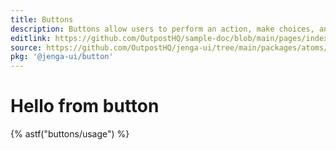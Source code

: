 ```yaml
---
title: Buttons
description: Buttons allow users to perform an action, make choices, and navigate to another page with a single tap. There are multiple styles available that are ideal for guiding users to where they need to move forward in a flow.
editlink: https://github.com/OutpostHQ/sample-doc/blob/main/pages/index.md
source: https://github.com/OutpostHQ/jenga-ui/tree/main/packages/atoms/src/button
pkg: '@jenga-ui/button'
---
```


# Hello from button

{% astf("buttons/usage") %}
